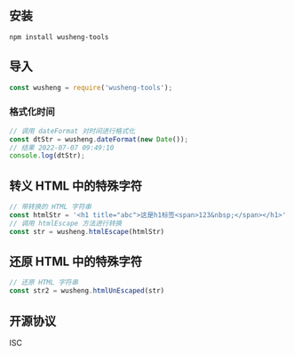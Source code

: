 <!--
 * @Descripttion: 
 * @Date: 2022-07-04 14:06:38
 * @LastEditTime: 2022-07-07 09:53:49
-->
## 安装
```
npm install wusheng-tools
```

## 导入
```js
const wusheng = require('wusheng-tools');
```

### 格式化时间
```js
// 调用 dateFormat 对时间进行格式化
const dtStr = wusheng.dateFormat(new Date());
// 结果 2022-07-07 09:49:10
console.log(dtStr);
```

## 转义 HTML 中的特殊字符
```js
// 带转换的 HTML 字符串
const htmlStr = '<h1 title="abc">这是h1标签<span>123&nbsp;</span></h1>'
// 调用 htmlEscape 方法进行转换
const str = wusheng.htmlEscape(htmlStr)
```

## 还原 HTML 中的特殊字符
```js
// 还原 HTML 字符串
const str2 = wusheng.htmlUnEscaped(str)
```

## 开源协议
ISC
